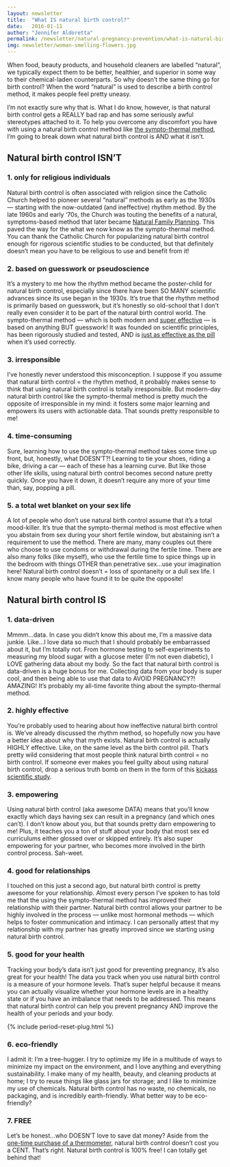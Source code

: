 ```yaml
---
layout: newsletter
title:  "What IS natural birth control?"
date:   2016-01-11
author: "Jennifer Aldoretta"
permalink: /newsletter/natural-pregnancy-prevention/what-is-natural-birth-control/
img: newsletter/woman-smelling-flowers.jpg
---
```


When food, beauty products, and household cleaners are labelled &ldquo;natural&rdquo;, we typically expect them to be better, healthier, and superior in some way to their chemical-laden counterparts. So why doesn&rsquo;t the same thing go for birth control? When the word &ldquo;natural&rdquo; is used to describe a birth control method, it makes people feel pretty uneasy. 

I&rsquo;m not exactly sure why that is. What I do know, however, is that natural birth control gets a REALLY bad rap and has some seriously awful stereotypes attached to it. To help you overcome any discomfort you have with using a natural birth control method like <a class="text-link" href="http://www.readytogroove.com/blog/2015/01/16/the-sympto-thermal-method-of-fertility-awareness-an-overview/">the sympto-thermal method</a>, I&rsquo;m going to break down what natural birth control is AND what it isn&rsquo;t.

## Natural birth control ISN&rsquo;T ##

### 1. only for religious individuals ###

Natural birth control is often associated with religion since the Catholic Church helped to pioneer several &ldquo;natural&rdquo; methods as early as the 1930s &mdash; starting with the now-outdated (and ineffective) rhythm method. By the late 1960s and early ‘70s, the Church was touting the benefits of a natural, symptoms-based method that later became <a class="text-link" href="http://www.readytogroove.com/blog/2014/07/25/natural-family-planning-vs-the-sympto-thermal-method-of-fertility-awareness/">Natural Family Planning</a>. This paved the way for the what we now know as the sympto-thermal method. You can thank the Catholic Church for popularizing natural birth control enough for rigorous scientific studies to be conducted, but that definitely doesn&rsquo;t mean you have to be religious to use and benefit from it!

### 2. based on guesswork or pseudoscience ###

It&rsquo;s a mystery to me how the rhythm method became the poster-child for natural birth control, especially since there have been SO MANY scientific advances since its use began in the 1930s. It&rsquo;s true that the rhythm method is primarily based on guesswork, but it&rsquo;s honestly so old-school that I don&rsquo;t really even consider it to be part of the natural birth control world. The sympto-thermal method &mdash; which is both modern and <a class="text-link" href="http://www.readytogroove.com/the-cycle/chapter-9-sympto-thermal-method-effectiveness/">super effective</a> &mdash; is based on anything BUT guesswork! It was founded on scientific principles, has been rigorously studied and tested, AND is <a class="text-link" target="_blank" href="http://humrep.oxfordjournals.org/content/22/5/1310.full">just as effective as the pill</a> when it&rsquo;s used correctly. 
	

### 3. irresponsible ###

I&rsquo;ve honestly never understood this misconception. I suppose if you assume that natural birth control = the rhythm method, it probably makes sense to think that using natural birth control is totally irresponsible. But modern-day natural birth control like the sympto-thermal method is pretty much the opposite of irresponsible in my mind: it fosters some major learning and empowers its users with actionable data. That sounds pretty responsible to me!

### 4. time-consuming ###

Sure, learning how to use the sympto-thermal method takes some time up front, but, honestly, what DOESN&rsquo;T?! Learning to tie your shoes, riding a bike, driving a car &mdash; each of these has a learning curve. But like those other life skills, using natural birth control becomes second nature pretty quickly. Once you have it down, it doesn&rsquo;t require any more of your time than, say, popping a pill.

### 5. a total wet blanket on your sex life ###

A lot of people who don&rsquo;t use natural birth control assume that it&rsquo;s a total mood-killer. It&rsquo;s true that the sympto-thermal method is most effective when you abstain from sex during your short fertile window, but abstaining isn&rsquo;t a requirement to use the method. There are many, many couples out there who choose to use condoms or withdrawal during the fertile time. There are also many folks (like myself), who use the fertile time to spice things up in the bedroom with things OTHER than penetrative sex...use your imagination here! Natural birth control doesn&rsquo;t = loss of spontaneity or a dull sex life. I know many people who have found it to be quite the opposite! 

## Natural birth control IS ##

### 1. data-driven ###

Mmmm...data. In case you didn&rsquo;t know this about me, I&rsquo;m a massive data junkie. Like...I love data so much that I should probably be embarrassed about it, but I&rsquo;m totally not. From hormone testing to self-experiments to measuring my blood sugar with a glucose meter (I&rsquo;m not even diabetic), I LOVE gathering data about my body. So the fact that natural birth control is data-driven is a huge bonus for me. Collecting data from your body is super cool, and then being able to use that data to AVOID PREGNANCY?! AMAZING! It&rsquo;s probably my all-time favorite thing about the sympto-thermal method.

### 2. highly effective ###

You&rsquo;re probably used to hearing about how ineffective natural birth control is. We&rsquo;ve already discussed the rhythm method, so hopefully now you have a better idea about why that myth exists. Natural birth control is actually HIGHLY effective. Like, on the same level as the birth control pill. That&rsquo;s pretty wild considering that most people think natural birth control = no birth control. If someone ever makes you feel guilty about using natural birth control, drop a serious truth bomb on them in the form of this <a class="text-link" target="_blank" href="http://humrep.oxfordjournals.org/content/22/5/1310.full">kickass scientific study</a>. 

### 3. empowering ###

Using natural birth control (aka awesome DATA) means that you&rsquo;ll know exactly which days having sex can result in a pregnancy (and which ones can&rsquo;t). I don&rsquo;t know about you, but that sounds pretty darn empowering to me! Plus, it teaches you a ton of stuff about your body that most sex ed curriculums either glossed over or skipped entirely. It&rsquo;s also super empowering for your partner, who becomes more involved in the birth control process. Sah-weet.

### 4. good for relationships ###

I touched on this just a second ago, but natural birth control is pretty awesome for your relationship. Almost every person I&rsquo;ve spoken to has told me that the using the sympto-thermal method has improved their relationship with their partner. Natural birth control allows your partner to be highly involved in the process &mdash; unlike most hormonal methods &mdash; which helps to foster communication and intimacy. I can personally attest that my relationship with my partner has greatly improved since we starting using natural birth control.

### 5. good for your health ###

Tracking your body&rsquo;s data isn&rsquo;t just good for preventing pregnancy, it&rsquo;s also great for your health! The data you track when you use natural birth control is a measure of your hormone levels. That&rsquo;s super helpful because it means you can actually visualize whether your hormone levels are in a healthy state or if you have an imbalance that needs to be addressed. This means that natural birth control can help you prevent pregnancy AND improve the health of your periods and your body.

{% include period-reset-plug.html %}

### 6. eco-friendly ###

I admit it: I&rsquo;m a tree-hugger. I try to optimize my life in a multitude of ways to minimize my impact on the environment, and I love anything and everything sustainability. I make many of my health, beauty, and cleaning products at home; I try to reuse things like glass jars for storage; and I like to minimize my use of chemicals. Natural birth control has no waste, no chemicals, no packaging, and is incredibly earth-friendly. What better way to be eco-friendly?

### 7. FREE ###

Let&rsquo;s be honest...who DOESN&rsquo;T love to save dat money? Aside from the <a class="text-link" href="http://www.readytogroove.com/blog/2014/11/25/whats-the-best-thermometer-for-measuring-basal-body-temperature/">one-time purchase of a thermometer</a>, natural birth control doesn&rsquo;t cost you a CENT. That&rsquo;s right. Natural birth control is 100% free! I can totally get behind that!